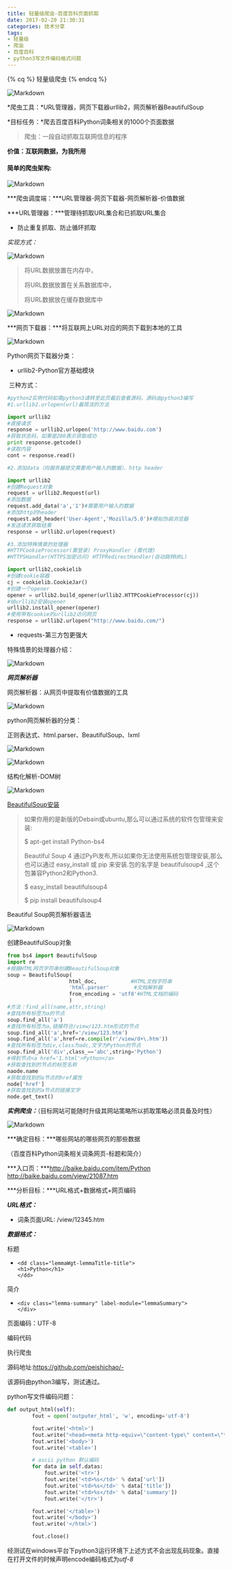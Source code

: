 ```yaml
---
title: 轻量级爬虫-百度百科页面抓取
date: 2017-02-20 21:30:31
categories: 技术分享
tags:
- 轻量级
- 爬虫
- 百度百科
- python3写文件编码格式问题
---
```


{% cq %} 轻量级爬虫 {% endcq %}

![Markdown](http://i1.piimg.com/1949/581edab5a109c854.png)

<!--more-->

*爬虫工具：*URL管理器，网页下载器urllib2，网页解析器BeautifulSoup

*目标任务：*爬去百度百科Python词条相关的1000个页面数据

> 爬虫：一段自动抓取互联网信息的程序
>

**价值：互联网数据，为我所用**

#### 简单的爬虫架构:

![Markdown](http://i1.piimg.com/1949/735d4e1aa7b07375.png)

***爬虫调度端：***URL管理器-网页下载器-网页解析器-价值数据

***URL管理器：***管理待抓取URL集合和已抓取URL集合

- 防止重复抓取、防止循环抓取

*实现方式：*

![Markdown](http://i1.piimg.com/1949/10b3b5b6501f5d3b.png)

> 将URL数据放置在内存中，
>
> 将URL数据放置在关系数据库中，
>
> 将URL数据放在缓存数据库中

![Markdown](http://i1.piimg.com/1949/a37cdd37f3433a86.png)

***网页下载器：***将互联网上URL对应的网页下载到本地的工具

![Markdown](http://i1.piimg.com/1949/810128d9f55b505a.png)

Python网页下载器分类：

- urllib2-Python官方基础模块


​	三种方式：

```python
#python2实例代码如需python3请转至此页最后查看源码，源码由python3编写
#1.urllib2.urlopen(url)最简洁的方法

import urllib2
#直接请求
response = urllib2.urlopen('http://www.baidu.com')
#获取状态码，如果是200表示获取成功
print response.getcode()
#读取内容
cont = response.read()

#2.添加data（向服务器提交需要用户输入的数据）、http header

import urllib2
#创建Request对象
request = urllib2.Request(url)
#添加数据
request.add_data('a','1')#需要用户输入的数据
#添加http的header
request.add_header('User-Agent','Mozilla/5.0')#模拟伪装浏览器
#发送请求获取结果
response = urllib2.urlopen(request)

#3.添加特殊情景的处理器
#HTTPCookieProcessor(需登录) ProxyHandler (需代理)
#HTTPSHandler(HTTPS加密访问) HTTPRedirectHandler(自动跳转URL)

import urllib2,cookielib
#创建cookie容器
cj = cookielib.CookieJar()
#创建一个opener
opener = urllib2.build_opener(urllib2.HTTPCookieProcessor(cj))
#给urllib2安装opener
urllib2.install_opener(opener)
#使用带有cookie的urllib2访问网页
response = urllib2.urlopen("http://www.baidu.com/")
```

- requests-第三方包更强大

特殊情景的处理器介绍：

![Markdown](http://i1.piimg.com/1949/ad0cad3615ea4a4c.png)

***网页解析器***

网页解析器：从网页中提取有价值数据的工具

![Markdown](http://p1.bpimg.com/1949/024f2085649e50d9.png)

python网页解析器的分类：

正则表达式、html.parser、BeautifulSoup、lxml

![Markdown](http://p1.bpimg.com/1949/01a626ce7a5ca361.png)

![Markdown](http://p1.bpimg.com/1949/8c7f4d15405149b5.png)

结构化解析-DOM树

![Markdown](http://p1.bpimg.com/1949/dc56a3e88394d5f1.png)

[BeautifulSoup安装](https://www.crummy.com/software/BeautifulSoup/bs4/doc/index.zh.html)

> 如果你用的是新版的Debain或ubuntu,那么可以通过系统的软件包管理来安装:
>
> $ apt-get install Python-bs4
>
> Beautiful Soup 4 通过PyPi发布,所以如果你无法使用系统包管理安装,那么也可以通过 easy_install 或 pip 来安装.包的名字是 beautifulsoup4 ,这个包兼容Python2和Python3.
>
> $ easy_install beautifulsoup4
>
> $ pip install beautifulsoup4

Beautiful Soup网页解析器语法

![Markdown](http://p1.bpimg.com/1949/e212eaf402ecaa75.png)

创建BeautifulSoup对象

```python
from bs4 import BeautifulSoup
import re
#根据HTML网页字符串创建BeautifulSoup对象
soup = BeautifulSoup(
					html_doc,			#HTML文档字符串
    				'html.parser'		 #文档解析器
    				from_encoding = 'utf8'#HTML文档的编码
					)
#方法：find_all(name,attr,string)
#查找所有标签为a的节点
soup.find_all('a')
#查找所有标签为a,链接符合/view/123.htm形式的节点
soup.find_all('a',href='/view/123.htm')
soup.find_all('a',href=re.compile(r'/view/d+\.htm'))
#查找所有标签为div,class为adc,文字为Python的节点
soup.find_all('div',class_=='abc',string='Python')
#得到节点<a href='1.html'>Python</a>
#获取查找到的节点的标签名称
naode.name
#获取查找到的a节点的href属性
node['href']
#获取查找到的a节点的链接文字
node.get_text()
```

***实例爬虫：***（目标网站可能随时升级其网站策略所以抓取策略必须具备及时性）

![Markdown](http://p1.bpimg.com/1949/4c4055703303a3b4.png)

***确定目标：***哪些网站的哪些网页的那些数据

（百度百科Python词条相关词条网页-标题和简介）

***入口页：***http://baike.baidu.com/item/Python http://baike.baidu.com/view/21087.htm

***分析目标：***URL格式+数据格式+网页编码

***URL格式：***

- 词条页面URL: /view/12345.htm

***数据格式：***

标题

- ```
  <dd class="lemmaWgt-lemmaTitle-title">
  <h1>Python</h1>
  </dd>
  ```

简介

- ```
  <div class="lemma-summary" label-module="lemmaSummary">
  </div>
  ```

页面编码：UTF-8

编码代码

执行爬虫

源码地址:https://github.com/peishichao/-

该源码由python3编写，测试通过。

python写文件编码问题：

```python
def output_html(self):
        fout = open('outputer_html', 'w', encoding='utf-8')

        fout.write('<html>')
        fout.write("<head><meta http-equiv=\"content-type\" content=\"text/html;charset=utf-8\"></head>")
        fout.write('<body>')
        fout.write('<table>')

        # ascii python 默认编码
        for data in self.datas:
            fout.write('<tr>')
            fout.write('<td>%s</td>' % data['url'])
            fout.write('<td>%s</td>' % data['title'])
            fout.write('<td>%s</td>' % data['summary'])
            fout.write('</tr>')

        fout.write('</table>')
        fout.write('</body>')
        fout.write('</html>')

        fout.close()
```

经测试在windows平台下python3运行环境下上述方式不会出现乱码现象。直接在打开文件的时候声明encode编码格式为*utf-8*